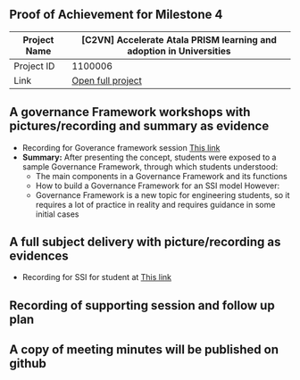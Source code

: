 ##  Proof of Achievement for Milestone 4
|  Project Name |[C2VN] Accelerate Atala PRISM learning and adoption in Universities|
| ------------ | ------------ |
| Project ID  | 1100006 |
|  Link  |  [Open full project](https://projectcatalyst.io/funds/11/cardano-open-ecosystem/c2vn-accelerate-atala-prism-learning-and-adoption-in-universities-8d47f) |


## A governance Framework workshops with pictures/recording and summary as evidence
- Recording for Goverance framework session  [This link ](https://youtu.be/ieIXZQBM6Ig)
- **Summary:**
  After presenting the concept, students were exposed to a sample Governance Framework, through which students understood:
  - The main components in a Governance Framework and its functions
  - How to build a Governance Framework for an SSI model
  However:
  - Governance Framework is a new topic for engineering students, so it requires a lot of practice in reality and requires guidance in some initial cases
  

 
## A full subject delivery with picture/recording as evidences
- Recording for SSI for student at   [This link ](https://youtu.be/PBxlA7MnNs8)


## Recording of supporting session and follow up plan

## A copy of meeting minutes will be published on github
